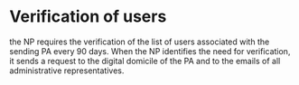 # Verification of users

the NP requires the verification of the list of users associated with the sending PA every 90 days. When the NP identifies the need for verification, it sends a request to the digital domicile of the PA and to the emails of all administrative representatives.